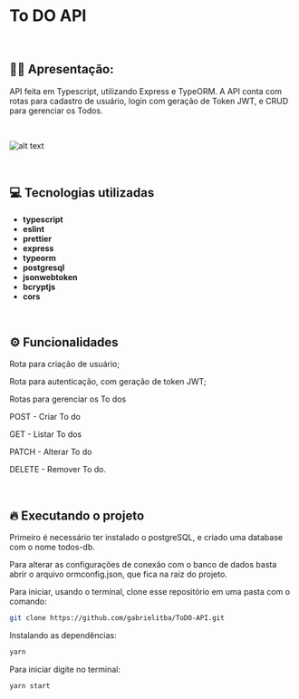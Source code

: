 # To DO API

&nbsp;

## 🙋‍♂ Apresentação:

API feita em Typescript, utilizando Express e TypeORM. A API conta com rotas para cadastro de usuário, login com geração de Token JWT, e CRUD para gerenciar os Todos.

&nbsp;

![alt text](https://i.imgur.com/YWDTUTk.gif)

&nbsp;

## 💻 Tecnologias utilizadas

- **typescript**
- **eslint**
- **prettier**
- **express**
- **typeorm**
- **postgresql**
- **jsonwebtoken**
- **bcryptjs**
- **cors**

&nbsp;

## ⚙️ Funcionalidades

Rota para criação de usuário;

Rota para autenticação, com geração de token JWT;

Rotas para gerenciar os To dos

POST - Criar To do

GET - Listar To dos

PATCH - Alterar To do

DELETE - Remover To do.

&nbsp;

## 🔥️ Executando o projeto

Primeiro é necessário ter instalado o postgreSQL, e criado uma database com o nome todos-db.

Para alterar as configurações de conexão com o banco de dados basta abrir o arquivo ormconfig.json, que fica na raiz do projeto.

Para iniciar, usando o terminal, clone esse repositório em uma pasta com o comando:

```bash
git clone https://github.com/gabrielitba/ToDO-API.git
```

Instalando as dependências:

```bash
yarn
```

Para iniciar digite no terminal:

```bash
yarn start
```
